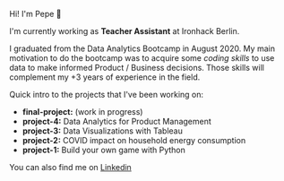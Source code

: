 Hi! I'm Pepe 👋

I'm currently working as **Teacher Assistant** at Ironhack Berlin. 

I graduated from the Data Analytics Bootcamp in August 2020. My main motivation to do the bootcamp was to acquire some *coding skills* to use data to make informed Product / Business decisions. Those skills will complement my +3 years of experience in the field. 

Quick intro to the projects that I've been working on: 

- **final-project:** (work in progress)
- **project-4:** Data Analytics for Product Management
- **project-3:** Data Visualizations with Tableau
- **project-2:** COVID impact on household energy consumption
- **project-1:** Build your own game with Python

You can also find me on [Linkedin](https://www.linkedin.com/in/pepenunez/)
